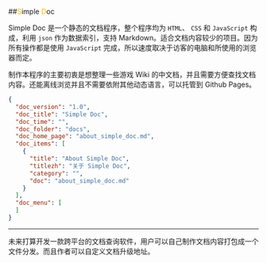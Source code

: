 ##<span style="color:#FFB902;">S</span>imple <span style="color:#FFB902;">D</span>oc

Simple Doc 是一个静态的文档程序，整个程序均为 `HTML`、 `CSS` 和 `JavaScript` 构成，利用 `json` 作为数据索引，支持 Markdown。适合文档内容较少的项目。因为所有操作都是使用 `JavaScript` 完成，所以速度取决于访客的电脑和所使用的浏览器而定。

制作本程序的主要初衷是想整理一些游戏 Wiki 的中文档，并且需要方便查找文档内容。还能离线浏览并且不需要依附其他动态语言，可以托管到 Github Pages。

```json
{
  "doc_version": "1.0",
  "doc_title": "Simple Doc",
  "doc_time": "",
  "doc_folder": "docs",
  "doc_home_page": "about_simple_doc.md",
  "doc_items": [
    {
      "title": "About Simple Doc",
      "titlezh": "关于 Simple Doc",
      "category": "",
      "doc": "about_simple_doc.md"
    }
  ],
  "doc_menu": [
  ]
}
```

-----------

未来打算开发一款跨平台的文档查询软件，用户可以自己制作文档内容打包成一个文件分发。而且作者可以自定义文档升级地址。